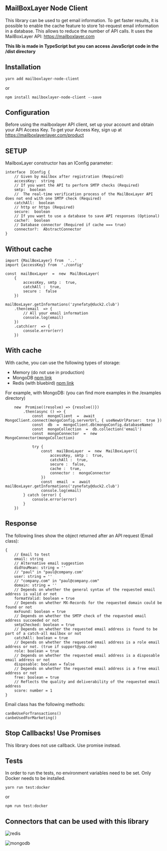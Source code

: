 ## MailBoxLayer Node Client
This library can be used to get email information.
To get faster results, it is possible to enable the cache feature to store 1st-request email information in a database. This allows to reduce the number of API calls. 
It uses the MailBoxLayer API: https://mailboxlayer.com

**This lib is made in TypeScript but you can access JavaScript code in the /dist directory**

## Installation


    yarn add mailboxlayer-node-client


or

    npm install mailboxlayer-node-client --save


## Configuration

Before using the mailboxlayer API client, set up your account and obtain your API Access Key.
To get your Access Key, sign up at https://mailboxlayerlayer.com/product

## SETUP

MailboxLayer constructor has an IConfig parameter:

    interface  IConfig {
	    // Given by mailbox after registration (Required) 
	    accessKey:  string
	    // If you want the API to perform SMTP checks (Required)
	    smtp:  boolean
	    //  The real-time verification process of the MailBoxLayer API does not end with one SMTP check (Required) 
	    catchAll:  boolean
	    // http or https (Required)
	    secure:  boolean
	    // If you want to use a database to save API responses (Optional)
	    cache?:  boolean
	    // Database connector (Required if cache === true)
	    connector?:  AbstractConnector
    }

## Without cache

    import {MailBoxLayer} from  '..'
	import {accessKey} from  './config'

	const  mailBoxLayer  =  new  MailBoxLayer(
		{
			accessKey, smtp :  true, 
			catchAll :  true, 
			secure :  false
		})

	mailBoxLayer.getInformations('zynefaty@duck2.club')
		.then(email  => {
			// All your email information
			console.log(email)
		})
		.catch(err  => {
			console.error(err)
		})

## With cache

With cache, you can use the following types of storage:
 - Memory (do not use in production)
 - MongoDB [npm link](https://www.npmjs.com/package/mongodb)
 - Redis (with bluebird) [npm link](https://www.npmjs.com/package/redis)

For example, with MongoDB: (you can find more examples in the /examples directory)

	    new  Promise((resolve) => {resolve()})
		    .then(async () => {
			    const  mongoClient  =  await  MongoClient.connect(mongoConfig.serverUrl, { useNewUrlParser:  true })
			    const  db  =  mongoClient.db(mongoConfig.databaseName)
		        const  mongoCollection  =  db.collection('email')
			    const  mongoConnector  =  new  MongoConnector(mongoCollection)
			    
			    try {
				    const  mailBoxLayer  =  new  MailBoxLayer({
					    accessKey, smtp :  true,
					    catchAll :  true,
					    secure :  false,
					    cache :  true,
					    connector :  mongoConnector
				    })
				    const  email  =  await  mailBoxLayer.getInformations('zynefaty@duck2.club')
				    console.log(email)
		    } catch (error) {
			    console.error(error)
		    }
	    })

## Response

The following lines show the object returned after an API request (Email class):

    {
        // Email to test
        email: string
        // Alternative email suggestion 
        didYouMean: string = ''
        // "paul" in "paul@company.com'
        user: string = ''
        // "company.com" in "paul@company.com"
        domain: string = ''
        // Depends on whether the general syntax of the requested email address is valid or not 
        formatValid: boolean = true
        // Depends on whether MX-Records for the requested domain could be found or not 
        mxFound: boolean = true
        // Depends on whether the SMTP check of the requested email address succeeded or not
        smtpChecked: boolean = true
        // Depends on whether the requested email address is found to be part of a catch-all mailbox or not
        catchAll: boolean = true
        // Depends on whether the requested email address is a role email address or not. (true if support@yop.com)
        role: boolean = true
        // Depends on whether the requested email address is a disposable email address or not
        disposable: boolean = false
        // Depends on whether the requested email address is a free email address or not
        free: boolean = true
        // Reflects the quality and deliverability of the requested email address
        score: number = 1
    }

Email class has the following methods:

    canBeUseForTransactions()
    canbeUsedForMarketing()
    

## Stop Callbacks! Use Promises

This library does not use callback. Use promise instead.

## Tests

In order to run the tests, no environment variables need to be set. Only Docker needs to be installed.

    yarn run test:docker

or

    npm run test:docker

## Connectors that can be used with this library

![redis](https://image.ibb.co/hRz07U/redis.png)

![mongodb](https://image.ibb.co/cYYhMp/mongodb.png)
